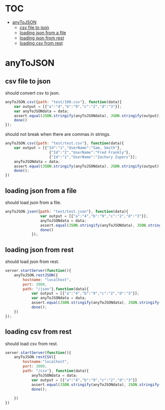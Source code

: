# TOC
   - [anyToJSON](#anytojson)
     - [csv file to json](#anytojson-csv-file-to-json)
     - [loading json from a file](#anytojson-loading-json-from-a-file)
     - [loading json from rest](#anytojson-loading-json-from-rest)
     - [loading csv from rest](#anytojson-loading-csv-from-rest)
 
# anyToJSON

## csv file to json
should convert csv to json.

```js
anyToJSON.csv({path: "test/100.csv"}, function(data){
    var output = [{"a":"4","b":"9","c":"2","d":"3"}];
    var anyToJSONdata = data;
    assert.equal(JSON.stringify(anyToJSONdata), JSON.stringify(output));
    done()
});
```

should not break when there are commas in strings.

```js
anyToJSON.csv({path: "test/test.csv"}, function(data){
    var output = [{"Id":"1","UserName":"Sam, Smith"},
                    {"Id":"2","UserName":"Fred Frankly"},
                    {"Id":"1","UserName":"Zachary Zupers"}];
    anyToJSONdata = data;
    assert.equal(JSON.stringify(anyToJSONdata), JSON.stringify(output));
    done();
})
```

## loading json from a file
should load json from a file.

```js
anyToJSON.json({path: "test/test.json"}, function(data){
                var output = [{"a":"4","b":"9","c":"2","d":"3"}];
                anyToJSONdata = data;
                assert.equal(JSON.stringify(anyToJSONdata), JSON.stringify(output));
                done()
            });
```

## loading json from rest
should load json from rest.

```js
server.startServer(function(){
    anyToJSON.restJSON({
        hostname: "localhost",
        port: 3000,
        path: "/json"},function(data){
            var output = [{"a":"4","b":"9","c":"2","d":"3"}];
            var anyToJSONdata = data;
            assert.equal(JSON.stringify(anyToJSONdata), JSON.stringify(output));
            done();
    })
});
```

## loading csv from rest
should load csv from rest.

```js
server.startServer(function(){
    anyToJSON.restCSV({
        hostname:"localhost",
        port: 3000,
        path: "/csv"}, function(data){
            anyToJSONdata = data;
            var output = [{"a":"4","b":"9","c":"2","d":"3"}]
            assert.equal(JSON.stringify(anyToJSONdata), JSON.stringify(output));
            done();
    
    })
})
```

